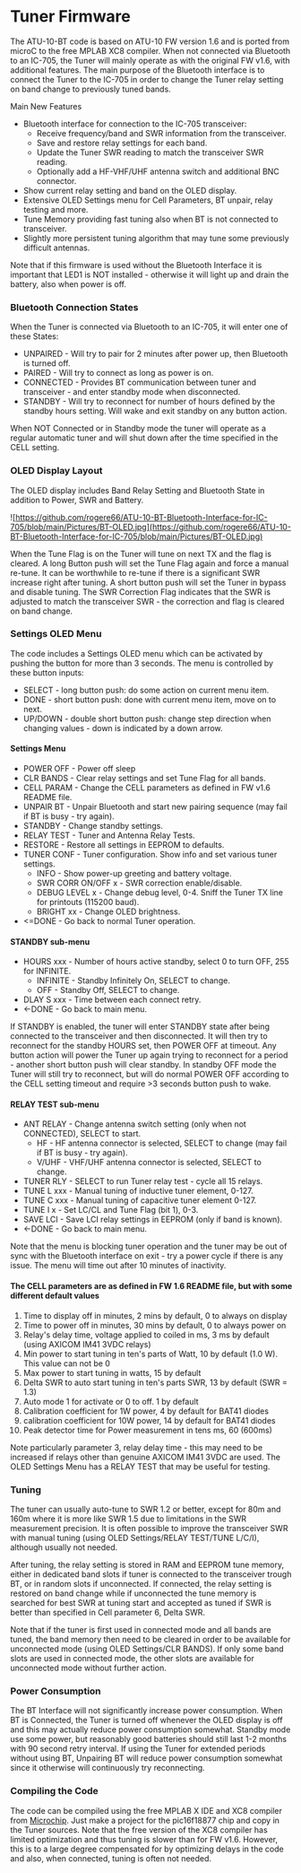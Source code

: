 # Tuner Firmware
The ATU-10-BT code is based on ATU-10 FW version 1.6 and is ported from microC to the free MPLAB XC8 compiler. When not connected via Bluetooth to an IC-705, the Tuner will mainly operate as with the original FW v1.6, with additional features. The main purpose of the Bluetooth interface is to connect the Tuner to the IC-705 in order to change the Tuner relay setting on band change to previously tuned bands. 

Main New Features
- Bluetooth interface for connection to the IC-705 transceiver:
  - Receive frequency/band and SWR information from the transceiver.
  - Save and restore relay settings for each band.
  - Update the Tuner SWR reading to match the transceiver SWR reading.
  - Optionally add a HF-VHF/UHF antenna switch and additional BNC connector.
- Show current relay setting and band on the OLED display.
- Extensive OLED Settings menu for Cell Parameters, BT unpair, relay testing and more.
- Tune Memory providing fast tuning also when BT is not connected to transceiver.
- Slightly more persistent tuning algorithm that may tune some previously difficult antennas.

Note that if this firmware is used without the Bluetooth Interface it is important that LED1 is NOT installed - otherwise it will light up and drain the battery, also when power is off.

### Bluetooth Connection States
When the Tuner is connected via Bluetooth to an IC-705, it will enter one of these States:
- UNPAIRED - Will try to pair for 2 minutes after power up, then Bluetooth is turned off.
- PAIRED - Will try to connect as long as power is on.
- CONNECTED - Provides BT communication between tuner and transceiver - and enter standby mode when disconnected.
- STANDBY - Will try to reconnect for number of hours defined by the standby hours setting. Will wake and exit standby on any button action.

When NOT Connected or in Standby mode the tuner will operate as a regular automatic tuner and will shut down after the time specified in the CELL setting.

### OLED Display Layout
The OLED display includes Band Relay Setting and Bluetooth State in addition to Power, SWR and Battery.

![https://github.com/rogere66/ATU-10-BT-Bluetooth-Interface-for-IC-705/blob/main/Pictures/BT-OLED.jpg](https://github.com/rogere66/ATU-10-BT-Bluetooth-Interface-for-IC-705/blob/main/Pictures/BT-OLED.jpg)

When the Tune Flag is on the Tuner will tune on next TX and the flag is cleared. A long Button push will set the Tune Flag again and force a manual re-tune. It can be worthwhile to re-tune if there is a significant SWR increase right after tuning. A short button push will set the Tuner in bypass and disable tuning. The SWR Correction Flag indicates that the SWR is adjusted to match the transceiver SWR - the correction and flag is cleared on band change.

### Settings OLED Menu
The code includes a Settings OLED menu which can be activated by pushing the button for more than 3 seconds. The menu is controlled by these button inputs:
- SELECT - long button push: do some action on current menu item.
- DONE   - short button push: done with current menu item, move on to next.
- UP/DOWN - double short button push: change step direction when changing values - down is indicated by a down arrow.

#### Settings Menu
- POWER OFF  - Power off sleep
- CLR BANDS  - Clear relay settings and set Tune Flag for all bands.
- CELL PARAM - Change the CELL parameters as defined in FW v1.6 README file.
- UNPAIR BT  - Unpair Bluetooth and start new pairing sequence (may fail if BT is busy - try again).
- STANDBY    - Change standby settings.
- RELAY TEST - Tuner and Antenna Relay Tests.
- RESTORE    - Restore all settings in EEPROM to defaults.
- TUNER CONF - Tuner configuration. Show info and set various tuner settings.
  - INFO     - Show power-up greeting and battery voltage.
  - SWR CORR ON/OFF x - SWR correction enable/disable.
  - DEBUG LEVEL x - Change debug level, 0-4. Sniff the Tuner TX line for printouts (115200 baud).
  - BRIGHT xx - Change OLED brightness.
- <=DONE     - Go back to normal Tuner operation.

#### STANDBY sub-menu
- HOURS  xxx - Number of hours active standby, select 0 to turn OFF, 255 for INFINITE.
  - INFINITE - Standby Infinitely On, SELECT to change.
  -   OFF - Standby Off, SELECT to change.
- DLAY S xxx - Time between each connect retry.
- <-DONE     - Go back to main menu.

If STANDBY is enabled, the tuner will enter STANDBY state after being connected to the transceiver and then disconnected. It will then try to reconnect for the standby HOURS set, then POWER OFF at timeout. Any button action will power the Tuner up again trying to reconnect for a period - another short button push will clear standby. In standby OFF mode the Tuner will still try to reconnect, but will do normal POWER OFF according to the CELL setting timeout and require >3 seconds button push to wake. 

#### RELAY TEST sub-menu
- ANT RELAY  - Change antenna switch setting (only when not CONNECTED), SELECT to start.
  -  HF      - HF antenna connector is selected, SELECT to change (may fail if BT is busy - try again).
  -  V/UHF   - VHF/UHF antenna connector is selected, SELECT to change.
- TUNER RLY  - SELECT to run Tuner relay test - cycle all 15 relays.
- TUNE L xxx - Manual tuning of inductive tuner element, 0-127.
- TUNE C xxx - Manual tuning of capacitive tuner element 0-127.
- TUNE I x   - Set LC/CL and Tune Flag (bit 1), 0-3.
- SAVE LCI   - Save LCI relay settings in EEPROM (only if band is known).
- <-DONE     - Go back to main menu.

Note that the menu is blocking tuner operation and the tuner may be out of sync with the Bluetooth interface on exit - try a power cycle if there is any issue. The menu will time out after 10 minutes of inactivity.

#### The CELL parameters are as defined in FW 1.6 README file, but with some different default values
1) Time to display off in minutes, 2 mins by default, 0 to always on display
2) Time to power off in minutes, 30 mins by default, 0 to always power on
3) Relay's delay time, voltage applied to coiled in ms, 3 ms by default (using AXICOM IM41 3VDC relays)
4) Min power to start tuning in ten's parts of Watt, 10 by default (1.0 W). This value can not be 0
5) Max power to start tuning in watts, 15 by default
6) Delta SWR to auto start tuning in ten's parts SWR, 13 by default (SWR = 1.3)
7) Auto mode 1 for activate or 0 to off. 1 by default
8) Calibration coefficient for 1W power, 4 by default for BAT41 diodes
9) calibration coefficient for 10W power, 14 by default for BAT41 diodes
10) Peak detector time for Power measurement in tens ms, 60 (600ms)

Note particularly parameter 3, relay delay time - this may need to be increased if relays other than genuine AXICOM IM41 3VDC are used. The OLED Settings Menu has a RELAY TEST that may be useful for testing.

### Tuning
The tuner can usually auto-tune to SWR 1.2 or better, except for 80m and 160m where it is more like SWR 1.5 due to limitations in the SWR measurement precision. It is often possible to improve the transceiver SWR with manual tuning (using OLED Settings/RELAY TEST/TUNE L/C/I), although usually not needed.

After tuning, the relay setting is stored in RAM and EEPROM tune memory, either in dedicated band slots if tuner is connected to the transceiver trough BT, or in random slots if unconnected. If connected, the relay setting is restored on band change while if unconnected the tune memory is searched for best SWR at tuning start and accepted as tuned if SWR is better than specified in Cell parameter 6, Delta SWR.

Note that if the tuner is first used in connected mode and all bands are tuned, the band memory then need to be cleared in order to be available for unconnected mode (using OLED Settings/CLR BANDS). If only some band slots are used in connected mode, the other slots are available for unconnected mode without further action.

### Power Consumption
The BT Interface will not significantly increase power consumption. When BT is Connected, the Tuner is turned off whenever the OLED display is off and this may actually reduce power consumption somewhat. Standby mode use some power, but reasonably good batteries should still last 1-2 months with 90 second retry interval. If using the Tuner for extended periods without using BT, Unpairing BT will reduce power consumption somewhat since it otherwise will continuously try reconnecting.

### Compiling the Code
The code can be compiled using the free MPLAB X IDE and XC8 compiler from [Microchip](https://www.microchip.com/en-us/tools-resources/develop/mplab-x-ide). Just make a project for the pic16f18877 chip and copy in the Tuner sources. Note that the free version of the XC8 compiler has limited optimization and thus tuning is slower than for FW v1.6. However, this is to a large degree compensated for by optimizing delays in the code and also, when connected, tuning is often not needed.
